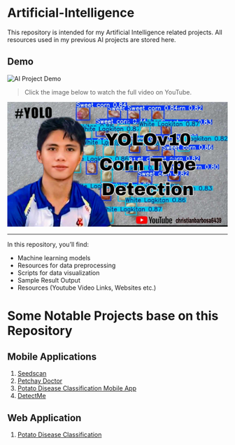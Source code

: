 # Artificial-Intelligence

This repository is intended for my Artificial Intelligence related projects. All resources used in my previous AI projects are stored here.

## Demo

![AI Project Demo](assets/demo.gif)

> Click the image below to watch the full video on YouTube.

[![Watch the demo](https://github.com/lightdarkmaster/Artificial-Intelligence/blob/main/Assets/thumbnail/thumbnail.jpg)](https://youtu.be/8cVeS8YNd2g)

---

In this repository, you’ll find:
- Machine learning models
- Resources for data preprocessing
- Scripts for data visualization
- Sample Result Output
- Resources (Youtube Video Links, Websites etc.)

# Some Notable Projects base on this Repository
## Mobile Applications
1. [Seedscan](https://github.com/lightdarkmaster/seedscan)
2. [Petchay Doctor ](https://github.com/lightdarkmaster/petchay_doctor)
3. [Potato Disease Classification Mobile App ](https://github.com/lightdarkmaster/potato_disease_classification_mobile_app)
4. [DetectMe](https://github.com/lightdarkmaster/detectme)

## Web Application
1. [Potato Disease Classification](https://github.com/lightdarkmaster/potato_disease_classification_web_app)
